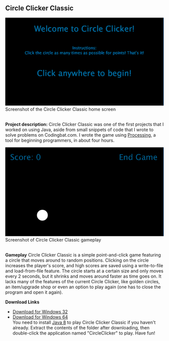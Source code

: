 ## Circle Clicker Classic

<img src="/images/CircleClickerwelcomepage.PNG">
Screenshot of the Circle Clicker Classic home screen<br><br>

**Project description:** Circle Clicker Classic was one of the first projects that I worked on using Java, aside from small snippets of code that I wrote to solve problems on Codingbat.com. I wrote the game using <a href = "https://processing.org/">Processing</a>, a tool for beginning programmers, in about four hours. 

<img src="/images/CircleClickergameplay.PNG"> 
Screenshot of Circle Clicker Classic gameplay<br><br>

**Gameplay** Circle Clicker Classic is a simple point-and-click game featuring a circle that moves around to random positions. Clicking on the circle increases the player's score, and high scores are saved using a write-to-file and load-from-file feature. The circle starts at a certain size and only moves every 2 seconds, but it shrinks and moves around faster as time goes on. It lacks many of the features of the current Circle Clicker, like golden circles, an item/upgrade shop or even an option to play again (one has to close the program and open it again).

**Download Links**
- <a href="/downloads/CircleClicker-Win32.zip" download>Download for Windows 32</a>
- <a href="/downloads/CircleClicker-Win64.zip" download>Download for Windows 64</a><br>
You need to install <a href = "https://www.oracle.com/technetwork/java/javase/downloads/jdk8-downloads-2133151.html">Java 8</a> to play Circle Clicker Classic if you haven't already. Extract the contents of the folder after downloading, then double-click the application named "CircleClicker" to play. Have fun!
